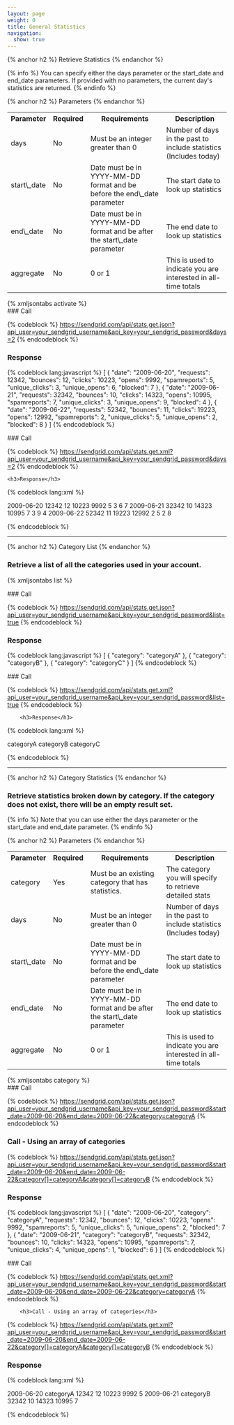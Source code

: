```yaml
---
layout: page
weight: 0
title: General Statistics
navigation:
  show: true
---
```


{% anchor h2 %} Retrieve Statistics {% endanchor %}
 
{% info %} You can specify either the days parameter or the start\_date and end\_date parameters. If provided with no parameters, the current day's statistics are returned. {% endinfo %}
 
{% anchor h2 %} Parameters {% endanchor %}


<table markdown="1" class="table table-bordered table-striped">
<tbody markdown="1">
<tr markdown="1">
<th markdown="1">
Parameter

</th>
<th markdown="1">
Required

</th>
<th markdown="1">
Requirements

</th>
<th markdown="1">
Description

</th>
</tr>
<tr markdown="1">
<td markdown="1">
days

</td>
<td markdown="1">
No

</td>
<td markdown="1">
Must be an integer greater than 0

</td>
<td markdown="1">
Number of days in the past to include statistics (Includes today)

</td>
</tr>
<tr markdown="1">
<td markdown="1">
start\_date

</td>
<td markdown="1">
No

</td>
<td markdown="1">
Date must be in YYYY-MM-DD format and be before the end\_date parameter

</td>
<td markdown="1">
The start date to look up statistics

</td>
</tr>
<tr markdown="1">
<td markdown="1">
end\_date

</td>
<td markdown="1">
No

</td>
<td markdown="1">
Date must be in YYYY-MM-DD format and be after the start\_date parameter

</td>
<td markdown="1">
The end date to look up statistics

</td>
</tr>
<tr markdown="1">
<td markdown="1">
aggregate

</td>
<td markdown="1">
No

</td>
<td markdown="1">
0 or 1

</td>
<td markdown="1">
This is used to indicate you are interested in all-time totals

</td>
</tr>
</tbody>
</table>
{% xmljsontabs activate %}

<div markdown="1" class="tab-content">
<div markdown="1" class="tab-pane active" id="activate-json">
### Call



{% codeblock %}
https://sendgrid.com/api/stats.get.json?api_user=your_sendgrid_username&api_key=your_sendgrid_password&days=2
{% endcodeblock %}
   <h3>Response</h3>

{% codeblock lang:javascript %}
[
  {
    "date": "2009-06-20",
    "requests": 12342,
    "bounces": 12,
    "clicks": 10223,
    "opens": 9992,
    "spamreports": 5,
    "unique_clicks": 3,
    "unique_opens": 6,
    "blocked": 7
  },
  {
    "date": "2009-06-21",
    "requests": 32342,
    "bounces": 10,
    "clicks": 14323,
    "opens": 10995,
    "spamreports": 7,
    "unique_clicks": 3,
    "unique_opens": 9,
    "blocked": 4
  },
  {
    "date": "2009-06-22",
    "requests": 52342,
    "bounces": 11,
    "clicks": 19223,
    "opens": 12992,
    "spamreports": 2,
    "unique_clicks": 5,
    "unique_opens": 2,
    "blocked": 8
  }
]
{% endcodeblock %}




</div>
<div markdown="1" class="tab-pane" id="activate-xml">
### Call



{% codeblock %}
https://sendgrid.com/api/stats.get.xml?api_user=your_sendgrid_username&api_key=your_sendgrid_password&days=2
{% endcodeblock %}

	<h3>Response</h3>
	
{% codeblock lang:xml %}
<?xml version="1.0" encoding="ISO-8859-1"?>

<stats>
   <day>
      <date>2009-06-20</date>
      <requests>12342</requests>
      <bounces>12</bounces>
      <clicks>10223</clicks>
      <opens>9992</opens>
      <spamreports>5</spamreports>
      <unique_clicks>3</unique_clicks>
      <unique_opens>6</unique_opens>
      <blocked>7</blocked>
   </day>
   <day>
      <date>2009-06-21</date>
      <requests>32342</requests>
      <bounces>10</bounces>
      <clicks>14323</clicks>
      <opens>10995</opens>
      <spamreports>7</spamreports>
      <unique_clicks>3</unique_clicks>
      <unique_opens>9</unique_opens>
      <blocked>4</blocked>
   </day>
   <day>
      <date>2009-06-22</date>
      <requests>52342</requests>
      <bounces>11</bounces>
      <clicks>19223</clicks>
      <opens>12992</opens>
      <spamreports>2</spamreports>
      <unique_clicks>5</unique_clicks>
      <unique_opens>2</unique_opens>
      <blocked>8</blocked>
   </day>
</stats>

{% endcodeblock %}




</div>
</div>

* * * * *


{% anchor h2 %} Category List {% endanchor %}


### Retrieve a list of all the categories used in your account.

{% xmljsontabs list %}

<div markdown="1" class="tab-content">
<div markdown="1" class="tab-pane active" id="list-json">
### Call



{% codeblock %}
https://sendgrid.com/api/stats.get.json?api_user=your_sendgrid_username&api_key=your_sendgrid_password&list=true
{% endcodeblock %}
   <h3>Response</h3>

{% codeblock lang:javascript %}
[
  {
    "category": "categoryA"
  },
  {
    "category": "categoryB"
  },
  {
    "category": "categoryC"
  }
]
{% endcodeblock %}




</div>
<div markdown="1" class="tab-pane" id="list-xml">
### Call



{% codeblock %}
https://sendgrid.com/api/stats.get.xml?api_user=your_sendgrid_username&api_key=your_sendgrid_password&list=true
{% endcodeblock %}

		<h3>Response</h3>

{% codeblock lang:xml %}
<?xml version="1.0" encoding="ISO-8859-1"?>

<categories>
   <category>categoryA</category>
   <category>categoryB</category>
   <category>categoryC</category>
</categories>

{% endcodeblock %}




</div>
</div>

* * * * *


{% anchor h2 %} Category Statistics {% endanchor %}


### Retrieve statistics broken down by category. If the category does not exist, there will be an empty result set.


{% info %} Note that you can use either the days parameter or the start\_date and end\_date parameter. {% endinfo %}
 
{% anchor h2 %} Parameters {% endanchor %}


<table markdown="1" class="table table-bordered table-striped">
<tbody markdown="1">
<tr markdown="1">
<th markdown="1">
Parameter

</th>
<th markdown="1">
Required

</th>
<th markdown="1">
Requirements

</th>
<th markdown="1">
Description

</th>
</tr>
<tr markdown="1">
<td markdown="1">
category

</td>
<td markdown="1">
Yes

</td>
<td markdown="1">
Must be an existing category that has statistics.

</td>
<td markdown="1">
The category you will specify to retrieve detailed stats

</td>
</tr>
<tr markdown="1">
<td markdown="1">
days

</td>
<td markdown="1">
No

</td>
<td markdown="1">
Must be an integer greater than 0

</td>
<td markdown="1">
Number of days in the past to include statistics (Includes today)

</td>
</tr>
<tr markdown="1">
<td markdown="1">
start\_date

</td>
<td markdown="1">
No

</td>
<td markdown="1">
Date must be in YYYY-MM-DD format and be before the end\_date parameter

</td>
<td markdown="1">
The start date to look up statistics

</td>
</tr>
<tr markdown="1">
<td markdown="1">
end\_date

</td>
<td markdown="1">
No

</td>
<td markdown="1">
Date must be in YYYY-MM-DD format and be after the start\_date parameter

</td>
<td markdown="1">
The end date to look up statistics

</td>
</tr>
<tr markdown="1">
<td markdown="1">
aggregate

</td>
<td markdown="1">
No

</td>
<td markdown="1">
0 or 1

</td>
<td markdown="1">
This is used to indicate you are interested in all-time totals

</td>
</tr>
</tbody>
</table>
{% xmljsontabs category %}

<div markdown="1" class="tab-content">
<div markdown="1" class="tab-pane active" id="category-json">
### Call



{% codeblock %}
https://sendgrid.com/api/stats.get.json?api_user=your_sendgrid_username&api_key=your_sendgrid_password&start_date=2009-06-20&end_date=2009-06-22&category=categoryA
{% endcodeblock %}
<h3>Call - Using an array of categories</h3>

{% codeblock %}
https://sendgrid.com/api/stats.get.json?api_user=your_sendgrid_username&api_key=your_sendgrid_password&start_date=2009-06-20&end_date=2009-06-22&category[]=categoryA&category[]=categoryB
{% endcodeblock %}



### Response




{% codeblock lang:javascript %}
[
  {
    "date": "2009-06-20",
    "category": "categoryA",
    "requests": 12342,
    "bounces": 12,
    "clicks": 10223,
    "opens": 9992,
    "spamreports": 5,
    "unique_clicks": 5,
    "unique_opens": 2,
    "blocked": 7
  },
  {
    "date": "2009-06-21",
    "category": "categoryB",
    "requests": 32342,
    "bounces": 10,
    "clicks": 14323,
    "opens": 10995,
    "spamreports": 7,
    "unique_clicks": 4,
    "unique_opens": 1,
    "blocked": 6
  }
]
{% endcodeblock %}




</div>
<div markdown="1" class="tab-pane" id="category-xml">
### Call



{% codeblock %}
https://sendgrid.com/api/stats.get.xml?api_user=your_sendgrid_username&api_key=your_sendgrid_password&start_date=2009-06-20&end_date=2009-06-22&category=categoryA
{% endcodeblock %}

		<h3>Call - Using an array of categories</h3>
{% codeblock %}
https://sendgrid.com/api/stats.get.xml?api_user=your_sendgrid_username&api_key=your_sendgrid_password&start_date=2009-06-20&end_date=2009-06-22&category[]=categoryA&category[]=categoryB
{% endcodeblock %}



### Response




{% codeblock lang:xml %}
<?xml version="1.0" encoding="ISO-8859-1"?>

<stats>
   <day>
      <date>2009-06-20</date>
      <category>categoryA</category>
      <requests>12342</requests>
      <bounces>12</bounces>
      <clicks>10223</clicks>
      <opens>9992</opens>
      <spamreports>5</spamreports>
   </day>
   <day>
      <date>2009-06-21</date>
      <category>categoryB</category>
      <requests>32342</requests>
      <bounces>10</bounces>
      <clicks>14323</clicks>
      <opens>10995</opens>
      <spamreports>7</spamreports>
   </day>
</stats>

{% endcodeblock %}




</div>
</div>


